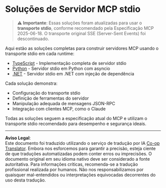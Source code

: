 <!--
CO_OP_TRANSLATOR_METADATA:
{
  "original_hash": "e378b47e0361b7a9b0dab7a0306878c8",
  "translation_date": "2025-08-26T20:01:14+00:00",
  "source_file": "03-GettingStarted/05-stdio-server/solution/README.md",
  "language_code": "br"
}
-->
# Soluções de Servidor MCP stdio

> **⚠️ Importante**: Essas soluções foram atualizadas para usar o **transporte stdio**, conforme recomendado pela Especificação MCP 2025-06-18. O transporte original SSE (Server-Sent Events) foi descontinuado.

Aqui estão as soluções completas para construir servidores MCP usando o transporte stdio em cada runtime:

- [TypeScript](../../../../../03-GettingStarted/05-stdio-server/solution/typescript) - Implementação completa de servidor stdio
- [Python](../../../../../03-GettingStarted/05-stdio-server/solution/python) - Servidor stdio em Python com asyncio
- [.NET](../../../../../03-GettingStarted/05-stdio-server/solution/dotnet) - Servidor stdio em .NET com injeção de dependência

Cada solução demonstra:
- Configuração do transporte stdio
- Definição de ferramentas do servidor
- Manipulação adequada de mensagens JSON-RPC
- Integração com clientes MCP, como o Claude

Todas as soluções seguem a especificação atual do MCP e utilizam o transporte stdio recomendado para desempenho e segurança ideais.

---

**Aviso Legal**:  
Este documento foi traduzido utilizando o serviço de tradução por IA [Co-op Translator](https://github.com/Azure/co-op-translator). Embora nos esforcemos para garantir a precisão, esteja ciente de que traduções automatizadas podem conter erros ou imprecisões. O documento original em seu idioma nativo deve ser considerado a fonte autoritativa. Para informações críticas, recomenda-se a tradução profissional realizada por humanos. Não nos responsabilizamos por quaisquer mal-entendidos ou interpretações equivocadas decorrentes do uso desta tradução.